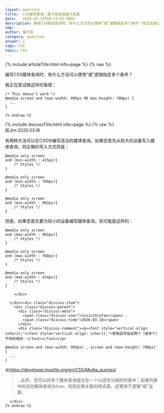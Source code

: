 ```yaml
---
layout: question
title:  CSS媒体查询：最大宽度或最大高度
date:   2020-03-18T09:23:01.000Z
description: 编写CSS媒体查询时，有什么方法可以使用“或”逻辑指定多个条件？我正在尝试做这样的事情：/\* This doesn't work \*/\`medi...
img: 
author: 猴子凯
category: question
answer: 2
tags: CSS
topic: CSS
---
```

<div class="article-root">
  <div class="article">
    {% include articleTitle.html info=page %}
    {% raw %}
    <div class="article-content"><p><font style="vertical-align: inherit;"><font style="vertical-align: inherit;">编写CSS媒体查询时，有什么方法可以使用“或”逻辑指定多个条件？</font></font></p>

<p><font style="vertical-align: inherit;"><font style="vertical-align: inherit;">我正在尝试做这样的事情：</font></font></p>

<pre class="lang-css prettyprint-override"><code>/* This doesn't work */<font></font>
@media screen and (max-width: 995px OR max-height: 700px) {<font></font>
  ...<font></font>
}<font></font>
</code></pre></div>
    {% endraw %}
  </div>

  <div class="discuss-wrapper">
    {% include discussTitle.html info=page %}
    {% raw %}
    <div class="discuss-item">
        <div class="discuss-parent">
          <div class="discuss-meta">
            <span class="discuss-user">凯Jim</span>
            <span class="discuss-time">2020.03.18</span>
          </div>
          <div class="discuss-comment"><p><font style="vertical-align: inherit;"><font style="vertical-align: inherit;">有两种方法可以在CSS中编写适当的媒体查询。</font><font style="vertical-align: inherit;">如果您首先从较大的设备写入媒体查询，则正确的写入方式将是：</font></font></p>

<pre><code>@media only screen <font></font>
and (min-width : 415px){<font></font>
    /* Styles */<font></font>
}<font></font>
<font></font>
@media only screen <font></font>
and (min-width : 769px){<font></font>
    /* Styles */<font></font>
}<font></font>
<font></font>
@media only screen <font></font>
and (min-width : 992px){<font></font>
    /* Styles */<font></font>
}<font></font>
</code></pre>

<p><font style="vertical-align: inherit;"><font style="vertical-align: inherit;">但是，如果您首先要为较小的设备编写媒体查询，则可能是这样的：</font></font></p>

<pre><code>@media only screen <font></font>
and (max-width : 991px){<font></font>
    /* Styles */<font></font>
}<font></font>
<font></font>
@media only screen <font></font>
and (max-width : 768px){<font></font>
    /* Styles */<font></font>
}<font></font>
<font></font>
@media only screen <font></font>
and (max-width : 414px){<font></font>
    /* Styles */<font></font>
}<font></font>
</code></pre></div>
        </div>
        
      </div><div class="discuss-item">
        <div class="discuss-parent">
          <div class="discuss-meta">
            <span class="discuss-user">JinJinStafan</span>
            <span class="discuss-time">2020.03.18</span>
          </div>
          <div class="discuss-comment"><p><font style="vertical-align: inherit;"><font style="vertical-align: inherit;">使用逗号指定两个（或多个）不同的规则：</font></font></p>

<pre><code>@media screen and (max-width: 995px) , screen and (max-height: 700px) {<font></font>
  ...<font></font>
}<font></font>
</code></pre>

<p><font style="vertical-align: inherit;"><font style="vertical-align: inherit;">从</font></font><a href="https://developer.mozilla.org/en/CSS/Media_queries/" rel="noreferrer"><font style="vertical-align: inherit;"><font style="vertical-align: inherit;">https://developer.mozilla.org/en/CSS/Media_queries/</font></font></a></p>

<blockquote>
  <p><font style="vertical-align: inherit;"><font style="vertical-align: inherit;">...此外，您可以将多个媒体查询组合在一个以逗号分隔的列表中；</font><font style="vertical-align: inherit;">如果列表中的任何媒体查询为true，则将应用关联的样式表。</font><font style="vertical-align: inherit;">这等效于逻辑“或”运算。</font></font></p>
</blockquote></div>
        </div>
        
      </div>
    {% endraw %}
  </div>
<div>
